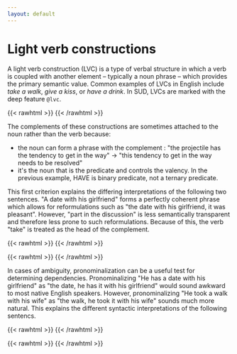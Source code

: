 ```yaml
---
layout: default
---
```

# Light verb constructions

A light verb construction (LVC) is a type of verbal structure in which a verb is coupled with another element – typically a noun phrase – which provides the primary semantic value. Common examples of LVCs in English include *take a walk*, *give a kiss*, or *have a drink*. In SUD, LVCs are marked with the deep feature `@lvc`.

{{< rawhtml >}}
    <reactive-dep-tree
      interactive="true"
      shown-metas="text_en"
      shown-features="UPOS,LEMMA,FEATS.Tense,FEATS.VerbForm,FEATS.Number,FEATS.Person,MISC.Gloss"
      hidden-features="XPOS"
      conll="
      # text_fr = faire face à la situation
      # text_en = He faces the situation
      1	Il	il	PRON	_	_	2	subj	_	Gloss=he
      2	fait	faire	VERB	_	_	0	root	_	Gloss=makes
      3	face	face	NOUN	_	_	2	comp:obj@lvc	_	Gloss=face
      4	à	à	ADP	_	_	3	comp:obl	_	Gloss=to
      5	la	le	DET	_	_	6	det	_	Gloss=the
      6	situation	situation	NOUN	_	_	4	comp:obj	_	Gloss=situation
      "
    ></reactive-dep-tree>
{{< /rawhtml >}}


The complements of these constructions are sometimes attached to the noun rather than the verb because:
* the noun can form a phrase with the complement : "the projectile has the tendency to get in the way" -> "this tendency to get in the way needs to be resolved"
* it's the noun that is the predicate and controls the valency. In the previous example, HAVE is binary predicate, not a ternary predicate.

This first criterion explains the differing interpretations of the following two sentences. "A date with his girlfriend" forms a perfectly coherent phrase which allows for reformulations such as "the date with his girlfriend, it was pleasant". However, "part in the discussion" is less semantically transparent and therefore less prone to such reformulations. Because of this, the verb "take" is treated as the head of the complement.

{{< rawhtml >}}
    <reactive-dep-tree
      interactive="true"
      shown-metas="text_en"
      shown-features="UPOS,LEMMA,FEATS.Tense,FEATS.VerbForm,FEATS.Number,FEATS.Person,MISC.Gloss"
      hidden-features="XPOS"
      conll="
      1	He	he	PRON	_	_	2	subj	_	_
      2	has	have	VERB	_	_	0	root	_	_
      3	a	a	DET	_	_	4	det	_	_
      4	date	date	NOUN	_	_	2	comp:obj@lvc	_	_
      5	with	with	ADJ	–	–	4	mod	_	_
      6	his	his	DET	_	_	7	det	_	_
      7	girlfriend	girlfriend	NOUN	_	_	5	comp:obj	_	_
      "
    ></reactive-dep-tree>
{{< /rawhtml >}}


{{< rawhtml >}}
    <reactive-dep-tree
      interactive="true"
      shown-metas="text_en"
      shown-features="UPOS,LEMMA,FEATS.Tense,FEATS.VerbForm,FEATS.Number,FEATS.Person,MISC.Gloss"
      hidden-features="XPOS"
      conll="
      1	take	take	VERB	_	_	0	root	_	_
      2	part	part	NOUN	_	_	1	comp:obj@lvc	_	_
      3	in	in	ADP	_	_	1	comp:obl	_	_
      4	the	the	DET	_	_	5	det	_	_
      5	discussion	discussion	NOUN	_	_	3	comp:obj	_	_
      "
    ></reactive-dep-tree>
{{< /rawhtml >}}


In cases of ambiguity, pronominalization can be a useful test for determining dependencies. Pronominalizing "He has a date with his girlfriend" as "the date, he has it with his girlfriend" would sound awkward to most native English speakers. However, pronominalizing "He took a walk with his wife" as "the walk, he took it with his wife" sounds much more natural. This explains the different syntactic interpretations of the following sentencs.

{{< rawhtml >}}
    <reactive-dep-tree
      interactive="true"
      shown-metas="text_en"
      shown-features="UPOS,LEMMA,FEATS.Tense,FEATS.VerbForm,FEATS.Number,FEATS.Person,MISC.Gloss"
      hidden-features="XPOS"
      conll="
      1	He	he	PRON	_	_	2	subj	_	_
      2	has	have	VERB	_	_	0	root	_	_
      3	a	a	DET	_	_	4	det	_	_
      4	date	date	NOUN	_	_	2	comp:obj@lvc	_	_
      5	with	with	ADJ	–	–	4	mod	_	_
      6	his	his	DET	_	_	7	det	_	_
      7	girlfriend	girlfriend	NOUN	_	_	5	comp:obj	_	_
      "
    ></reactive-dep-tree>
{{< /rawhtml >}}


{{< rawhtml >}}
    <reactive-dep-tree
      interactive="true"
      shown-metas="text_en"
      shown-features="UPOS,LEMMA,FEATS.Tense,FEATS.VerbForm,FEATS.Number,FEATS.Person,MISC.Gloss"
      hidden-features="XPOS"
      conll="
      1	He	he	PRON	_	_	2	subj	_	_
      2	took	take	VERB	_	_	0	root	_	_
      3	a	a	DET	_	_	4	det	_	_
      4	walk	walk	NOUN	_	_	2	comp:obj@lvc	_	_
      5	with	with	ADJ	–	–	2	mod	_	_
      6	his	his	DET	_	_	7	det	_	_
      7	wife	wife	NOUN	_	_	5	comp:obj	_	_
      "
    ></reactive-dep-tree>
{{< /rawhtml >}}


